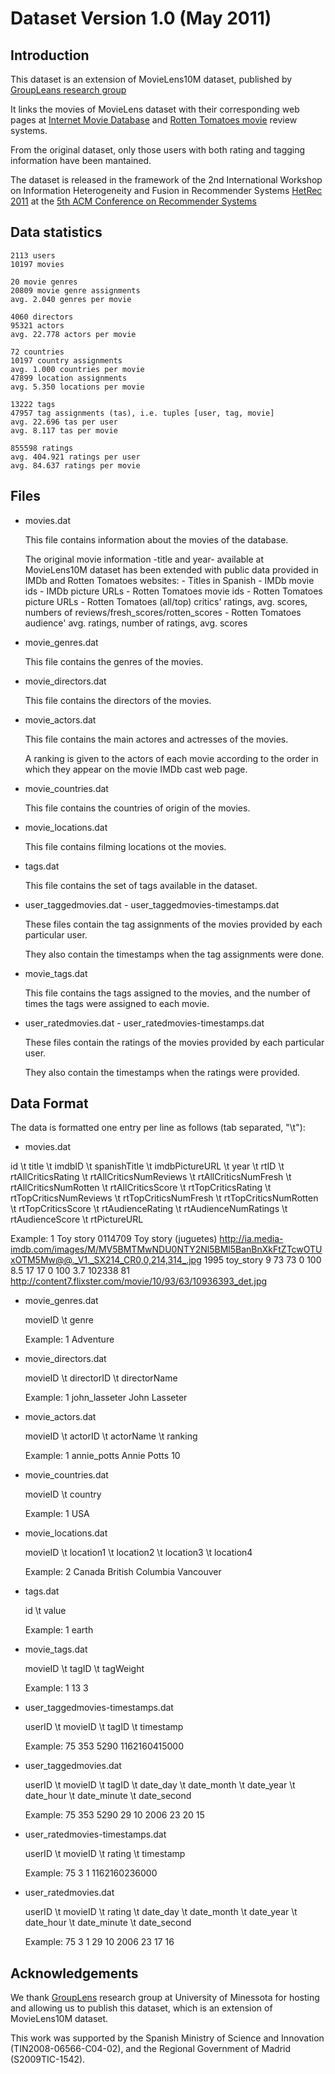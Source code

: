 # Dataset Version 1.0 (May 2011)

## Introduction
This dataset is an extension of MovieLens10M dataset, published by [GroupLeans research group](http://www.grouplens.org)

It links the movies of MovieLens dataset with their corresponding web pages at [Internet Movie Database](http://www.imdb.com) and [Rotten Tomatoes movie](http://www.rottentomatoes.com) review systems.

From the original dataset, only those users with both rating and tagging information have been mantained.

The dataset is released in the framework of the 2nd International Workshop on Information Heterogeneity and Fusion in Recommender Systems [HetRec 2011](http://ir.ii.uam.es/hetrec2011) at the [5th ACM Conference on Recommender Systems](http://recsys.acm.org/2011)

## Data statistics
```
2113 users
10197 movies
   
20 movie genres
20809 movie genre assignments
avg. 2.040 genres per movie

4060 directors
95321 actors
avg. 22.778 actors per movie

72 countries
10197 country assignments
avg. 1.000 countries per movie
47899 location assignments
avg. 5.350 locations per movie

13222 tags
47957 tag assignments (tas), i.e. tuples [user, tag, movie]
avg. 22.696 tas per user
avg. 8.117 tas per movie

855598 ratings
avg. 404.921 ratings per user
avg. 84.637 ratings per movie
```

## Files
* movies.dat

  This file contains information about the movies of the database.
      
    The original movie information -title and year- available at MovieLens10M dataset 
    has been extended with public data provided in IMDb and Rotten Tomatoes websites:
       - Titles in Spanish
       - IMDb movie ids
       - IMDb picture URLs
           - Rotten Tomatoes movie ids
           - Rotten Tomatoes picture URLs
           - Rotten Tomatoes (all/top) critics' ratings, avg. scores, numbers of 
             reviews/fresh_scores/rotten_scores
           - Rotten Tomatoes audience' avg. ratings, number of ratings, avg. scores

* movie_genres.dat
   
  This file contains the genres of the movies.
   
* movie_directors.dat
   
  This file contains the directors of the movies.
   
* movie_actors.dat
   
  This file contains the main actores and actresses of the movies.
    
  A ranking is given to the actors of each movie according to the order in which 
  they appear on the movie IMDb cast web page.
   
* movie_countries.dat

  This file contains the countries of origin of the movies.

* movie_locations.dat

  This file contains filming locations ot the movies.

* tags.dat

  This file contains the set of tags available in the dataset.

* user_taggedmovies.dat - user_taggedmovies-timestamps.dat

  These files contain the tag assignments of the movies provided by each particular user.
  
  They also contain the timestamps when the tag assignments were done.
 
* movie_tags.dat

  This file contains the tags assigned to the movies, and the number of times the tags were assigned to each movie.
 
* user_ratedmovies.dat - user_ratedmovies-timestamps.dat

  These files contain the ratings of the movies provided by each particular user.
  
  They also contain the timestamps when the ratings were provided.

## Data Format

 The data is formatted one entry per line as follows (tab separated, "\t"):

 * movies.dat

  id \t title \t imdbID \t spanishTitle \t imdbPictureURL \t year \t rtID \t rtAllCriticsRating \t rtAllCriticsNumReviews \t rtAllCriticsNumFresh \t rtAllCriticsNumRotten \t rtAllCriticsScore \t rtTopCriticsRating \t rtTopCriticsNumReviews \t rtTopCriticsNumFresh \t rtTopCriticsNumRotten \t rtTopCriticsScore \t rtAudienceRating \t rtAudienceNumRatings \t rtAudienceScore \t rtPictureURL

  Example:
  1	Toy story	0114709	Toy story (juguetes)	http://ia.media-imdb.com/images/M/MV5BMTMwNDU0NTY2Nl5BMl5BanBnXkFtZTcwOTUxOTM5Mw@@._V1._SX214_CR0,0,214,314_.jpg	1995	toy_story	9	73	73	0	100	8.5	17	17	0	100	3.7	102338	81	http://content7.flixster.com/movie/10/93/63/10936393_det.jpg

* movie_genres.dat
 
  movieID	\t genre

  Example:
  1	Adventure

* movie_directors.dat

  movieID \t directorID \t directorName

  Example:
  1	john_lasseter	John Lasseter
   
* movie_actors.dat

  movieID \t actorID \t actorName \t ranking

  Example:
  1	annie_potts	Annie Potts	10

* movie_countries.dat

  movieID \t country

  Example:
  1	USA

* movie_locations.dat

  movieID \t location1 \t location2 \t location3 \t location4

  Example:
  2	Canada	British Columbia	Vancouver

* tags.dat

  id \t value

  Example:
  1	earth

* movie_tags.dat

  movieID \t tagID \t tagWeight

  Example:
  1	13	3

* user_taggedmovies-timestamps.dat

  userID \t movieID  \t tagID  \t timestamp

  Example:
  75	353	5290	1162160415000
        
* user_taggedmovies.dat

  userID \t movieID \t tagID \t date_day \t date_month \t date_year \t date_hour \t date_minute \t date_second

  Example:
  75	353	5290	29	10	2006	23	20	15
   
* user_ratedmovies-timestamps.dat

  userID \t movieID \t rating \t timestamp

  Example:
  75	3	1	1162160236000

* user_ratedmovies.dat

  userID \t movieID \t rating \t date_day \t date_month \t date_year \t date_hour \t date_minute \t date_second

  Example:
  75	3	1	29	10	2006	23	17	16

## Acknowledgements

 We thank [GroupLens](http://www.grouplens.org) research group at University of Minessota for hosting and allowing us to publish this dataset, which is an extension of MovieLens10M dataset.

 This work was supported by the Spanish Ministry of Science and Innovation (TIN2008-06566-C04-02), and the Regional Government of Madrid (S2009TIC-1542).